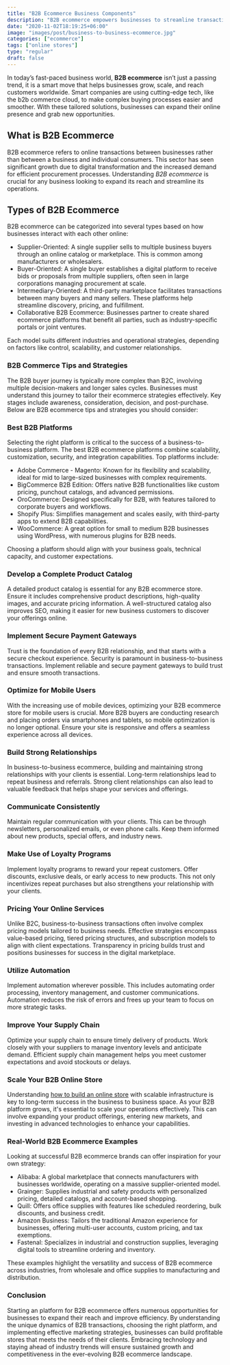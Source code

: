 ```yaml
---
title: "B2B Ecommerce Business Components"
description: "B2B ecommerce empowers businesses to streamline transactions, scale operations, and build partnerships through tailored platforms and strategic solutions."
date: "2020-11-02T18:19:25+06:00"
image: "images/post/business-to-business-ecommerce.jpg"
categories: ["ecommerce"]
tags: ["online stores"]
type: "regular"
draft: false
---
```


In today’s fast-paced business world, **B2B ecommerce** isn’t just a passing trend, it is a smart move that helps businesses grow, scale, and reach customers worldwide. Smart companies are using cutting-edge tech, like the b2b commerce cloud, to make complex buying processes easier and smoother. With these tailored solutions, businesses can expand their online presence and grab new opportunities.

## What is B2B Ecommerce

B2B ecommerce refers to online transactions between businesses rather than between a business and individual consumers. This sector has seen significant growth due to digital transformation and the increased demand for efficient procurement processes. Understanding _B2B ecommerce_ is crucial for any business looking to expand its reach and streamline its operations.

## Types of B2B Ecommerce

B2B ecommerce can be categorized into several types based on how businesses interact with each other online:

- Supplier-Oriented: A single supplier sells to multiple business buyers through an online catalog or marketplace. This is common among manufacturers or wholesalers.
- Buyer-Oriented: A single buyer establishes a digital platform to receive bids or proposals from multiple suppliers, often seen in large corporations managing procurement at scale.
- Intermediary-Oriented: A third-party marketplace facilitates transactions between many buyers and many sellers. These platforms help streamline discovery, pricing, and fulfillment.
- Collaborative B2B Ecommerce: Businesses partner to create shared ecommerce platforms that benefit all parties, such as industry-specific portals or joint ventures.

Each model suits different industries and operational strategies, depending on factors like control, scalability, and customer relationships.

### B2B Commerce Tips and Strategies

The B2B buyer journey is typically more complex than B2C, involving multiple decision-makers and longer sales cycles. Businesses must understand this journey to tailor their ecommerce strategies effectively. Key stages include awareness, consideration, decision, and post-purchase. Below are B2B ecommerce tips and strategies you should consider:

### Best B2B Platforms

Selecting the right platform is critical to the success of a business-to-business platform. The best B2B ecommerce platforms combine scalability, customization, security, and integration capabilities. Top platforms include:

- Adobe Commerce - Magento: Known for its flexibility and scalability, ideal for mid to large-sized businesses with complex requirements.
- BigCommerce B2B Edition: Offers native B2B functionalities like custom pricing, punchout catalogs, and advanced permissions.
- OroCommerce: Designed specifically for B2B, with features tailored to corporate buyers and workflows.
- Shopify Plus: Simplifies management and scales easily, with third-party apps to extend B2B capabilities.
- WooCommerce: A great option for small to medium B2B businesses using WordPress, with numerous plugins for B2B needs.

Choosing a platform should align with your business goals, technical capacity, and customer expectations.

### Develop a Complete Product Catalog

A detailed product catalog is essential for any B2B ecommerce store. Ensure it includes comprehensive product descriptions, high-quality images, and accurate pricing information. A well-structured catalog also improves SEO, making it easier for new business customers to discover your offerings online.

### Implement Secure Payment Gateways

Trust is the foundation of every B2B relationship, and that starts with a secure checkout experience. Security is paramount in business-to-business transactions. Implement reliable and secure payment gateways to build trust and ensure smooth transactions.

### Optimize for Mobile Users

With the increasing use of mobile devices, optimizing your B2B ecommerce store for mobile users is crucial. More B2B buyers are conducting research and placing orders via smartphones and tablets, so mobile optimization is no longer optional. Ensure your site is responsive and offers a seamless experience across all devices.

### Build Strong Relationships

In business-to-business ecommerce, building and maintaining strong relationships with your clients is essential. Long-term relationships lead to repeat business and referrals. Strong client relationships can also lead to valuable feedback that helps shape your services and offerings.

### Communicate Consistently

Maintain regular communication with your clients. This can be through newsletters, personalized emails, or even phone calls. Keep them informed about new products, special offers, and industry news.

### Make Use of Loyalty Programs

Implement loyalty programs to reward your repeat customers. Offer discounts, exclusive deals, or early access to new products. This not only incentivizes repeat purchases but also strengthens your relationship with your clients.

### Pricing Your Online Services

Unlike B2C, business-to-business transactions often involve complex pricing models tailored to business needs. Effective strategies encompass value-based pricing, tiered pricing structures, and subscription models to align with client expectations. Transparency in pricing builds trust and positions businesses for success in the digital marketplace.

### Utilize Automation

Implement automation wherever possible. This includes automating order processing, inventory management, and customer communications. Automation reduces the risk of errors and frees up your team to focus on more strategic tasks.

### Improve Your Supply Chain

Optimize your supply chain to ensure timely delivery of products. Work closely with your suppliers to manage inventory levels and anticipate demand. Efficient supply chain management helps you meet customer expectations and avoid stockouts or delays.

### Scale Your B2B Online Store

Understanding [how to build an online store](/blog/most-profitable-online-stores/) with scalable infrastructure is key to long-term success in the business to business space. As your B2B platform grows, it's essential to scale your operations effectively. This can involve expanding your product offerings, entering new markets, and investing in advanced technologies to enhance your capabilities.

### Real-World B2B Ecommerce Examples

Looking at successful B2B ecommerce brands can offer inspiration for your own strategy:

- Alibaba: A global marketplace that connects manufacturers with businesses worldwide, operating on a massive supplier-oriented model.
- Grainger: Supplies industrial and safety products with personalized pricing, detailed catalogs, and account-based shopping.
- Quill: Offers office supplies with features like scheduled reordering, bulk discounts, and business credit.
- Amazon Business: Tailors the traditional Amazon experience for businesses, offering multi-user accounts, custom pricing, and tax exemptions.
- Fastenal: Specializes in industrial and construction supplies, leveraging digital tools to streamline ordering and inventory.

These examples highlight the versatility and success of B2B ecommerce across industries, from wholesale and office supplies to manufacturing and distribution.

### Conclusion

Starting an platform for B2B ecommerce offers numerous opportunities for businesses to expand their reach and improve efficiency. By understanding the unique dynamics of B2B transactions, choosing the right platform, and implementing effective marketing strategies, businesses can build profitable stores that meets the needs of their clients. Embracing technology and staying ahead of industry trends will ensure sustained growth and competitiveness in the ever-evolving B2B ecommerce landscape.
